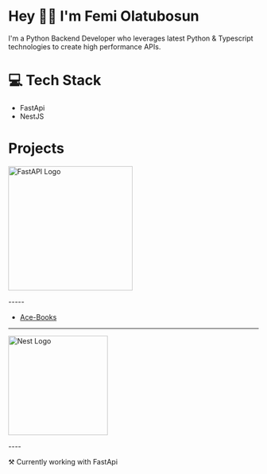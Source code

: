 <h1>Hey 🙋‍♂️ I'm Femi Olatubosun </h1>
<p>I'm a Python Backend Developer who leverages latest Python & Typescript technologies to create high performance APIs.
</p>

### 
# 💻 Tech Stack
- FastApi
- NestJS


# Projects

<p align="left">
  <img src="https://camo.githubusercontent.com/86d9ca3437f5034da052cf0fd398299292aab0e4479b58c20f2fc37dd8ccbe05/68747470733a2f2f666173746170692e7469616e676f6c6f2e636f6d2f696d672f6c6f676f2d6d617267696e2f6c6f676f2d7465616c2e706e67" width="250" alt="FastAPI Logo" />
</p>
-----

- [Ace-Books](https://github.com/femiolatubosun/ace-books)
-----

<p align="left">
  <img src="https://nestjs.com/img/logo-small.svg" width="200" alt="Nest Logo" />
</p>
----


⚒ Currently working with FastApi


